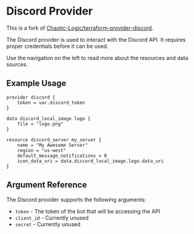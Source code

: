 # Discord Provider

This is a fork of [Chaotic-Logic/terraform-provider-discord](https://github.com/Chaotic-Logic/terraform-provider-discord).

The Discord provider is used to interact with the Discord API. It requires proper credentials before it can be used.

Use the navigation on the left to read more about the resources and data sources.

## Example Usage

```hcl-terraform
provider discord {
    token = var.discord_token
}

data discord_local_image logo {
    file = "logo.png"
}

resource discord_server my_server {
    name = "My Awesome Server"
    region = "us-west"
    default_message_notifications = 0
    icon_data_uri = data.discord_local_image.logo.data_uri
}
```

## Argument Reference

The Discord provider supports the following arguments:

* `token` - The token of the bot that will be accessing the API
* `client_id` - Currently unused
* `secret` - Currently unused
